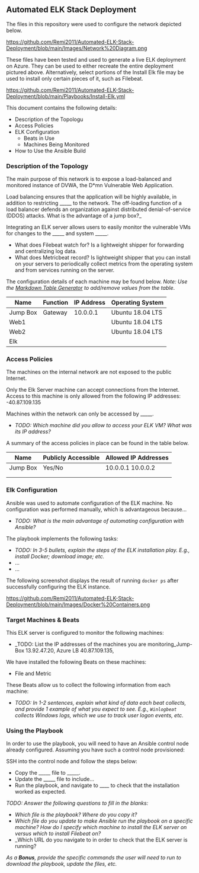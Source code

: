 ## Automated ELK Stack Deployment

The files in this repository were used to configure the network depicted below.

https://github.com/Remi2011/Automated-ELK-Stack-Deployment/blob/main/Images/Network%20Diagram.png

These files have been tested and used to generate a live ELK deployment on Azure. They can be used to either recreate the entire deployment pictured above. Alternatively, select portions of the Install Elk file may be used to install only certain pieces of it, such as Filebeat.

https://github.com/Remi2011/Automated-ELK-Stack-Deployment/blob/main/Playbooks/Install-Elk.yml

This document contains the following details:
- Description of the Topologu
- Access Policies
- ELK Configuration
  - Beats in Use
  - Machines Being Monitored
- How to Use the Ansible Build


### Description of the Topology

The main purpose of this network is to expose a load-balanced and monitored instance of DVWA, the D*mn Vulnerable Web Application.

Load balancing ensures that the application will be highly available, in addition to restricting _____ to the network.
The off-loading function of a load balancer defends an organization against distributed denial-of-service (DDOS) attacks. What is the advantage of a jump box?_

Integrating an ELK server allows users to easily monitor the vulnerable VMs for changes to the _____ and system _____.
- What does Filebeat watch for? Is a lightweight shipper for forwarding and centralizing log data.
- What does Metricbeat record?  Is lightweight shipper that you can install on your servers to periodically collect metrics from the operating system and from services running on the server.

The configuration details of each machine may be found below.
_Note: Use the [Markdown Table Generator](http://www.tablesgenerator.com/markdown_tables) to add/remove values from the table_.

| Name     | Function | IP Address | Operating System |
|----------|----------|------------|------------------|
| Jump Box | Gateway  | 10.0.0.1   | Ubuntu 18.04 LTS |
| Web1     |          |            | Ubuntu 18.04 LTS |
| Web2     |          |            | Ubuntu 18.04 LTS |
| Elk      |          |            |                  |

### Access Policies

The machines on the internal network are not exposed to the public Internet. 

Only the Elk Server machine can accept connections from the Internet. Access to this machine is only allowed from the following IP addresses:
-40.87.109.135

Machines within the network can only be accessed by _____.
- _TODO: Which machine did you allow to access your ELK VM? What was its IP address?_

A summary of the access policies in place can be found in the table below.

| Name     | Publicly Accessible | Allowed IP Addresses |
|----------|---------------------|----------------------|
| Jump Box | Yes/No              | 10.0.0.1 10.0.0.2    |
|          |                     |                      |
|          |                     |                      |

### Elk Configuration

Ansible was used to automate configuration of the ELK machine. No configuration was performed manually, which is advantageous because...
- _TODO: What is the main advantage of automating configuration with Ansible?_

The playbook implements the following tasks:
- _TODO: In 3-5 bullets, explain the steps of the ELK installation play. E.g., install Docker; download image; etc._
- ...
- ...

The following screenshot displays the result of running `docker ps` after successfully configuring the ELK instance.

https://github.com/Remi2011/Automated-ELK-Stack-Deployment/blob/main/Images/Docker%20Containers.png

### Target Machines & Beats
This ELK server is configured to monitor the following machines:
- _TODO: List the IP addresses of the machines you are monitoring_Jump-Box 13.92.47.20, Azure LB 40.87.109.135, 

We have installed the following Beats on these machines:
- File and Metric 

These Beats allow us to collect the following information from each machine:
- _TODO: In 1-2 sentences, explain what kind of data each beat collects, and provide 1 example of what you expect to see. E.g., `Winlogbeat` collects Windows logs, which we use to track user logon events, etc._

### Using the Playbook
In order to use the playbook, you will need to have an Ansible control node already configured. Assuming you have such a control node provisioned: 

SSH into the control node and follow the steps below:
- Copy the _____ file to _____.
- Update the _____ file to include...
- Run the playbook, and navigate to ____ to check that the installation worked as expected.

_TODO: Answer the following questions to fill in the blanks:_
- _Which file is the playbook? Where do you copy it?_
- _Which file do you update to make Ansible run the playbook on a specific machine? How do I specify which machine to install the ELK server on versus which to install Filebeat on?_
- _Which URL do you navigate to in order to check that the ELK server is running?

_As a **Bonus**, provide the specific commands the user will need to run to download the playbook, update the files, etc._
